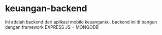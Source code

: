 # keuangan-backend
Ini adalah backend dari aplikasi mobile keuanganku. backend ini di bangun dengan framework EXPRESS JS + MONGODB

